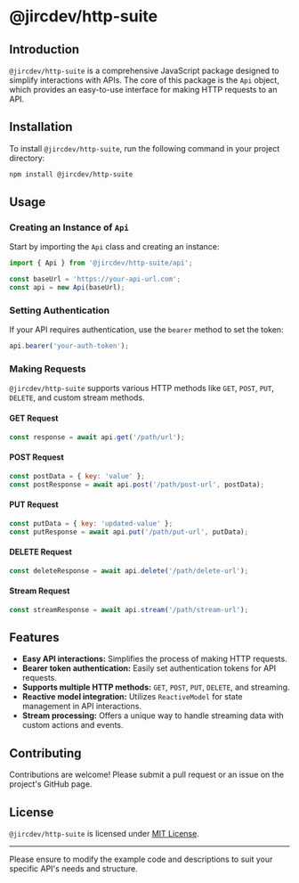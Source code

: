 # @jircdev/http-suite

## Introduction

`@jircdev/http-suite` is a comprehensive JavaScript package designed to simplify interactions with APIs. The core of
this package is the `Api` object, which provides an easy-to-use interface for making HTTP requests to an API.

## Installation

To install `@jircdev/http-suite`, run the following command in your project directory:

```bash
npm install @jircdev/http-suite
```

## Usage

### Creating an Instance of `Api`

Start by importing the `Api` class and creating an instance:

```javascript
import { Api } from '@jircdev/http-suite/api';

const baseUrl = 'https://your-api-url.com';
const api = new Api(baseUrl);
```

### Setting Authentication

If your API requires authentication, use the `bearer` method to set the token:

```javascript
api.bearer('your-auth-token');
```

### Making Requests

`@jircdev/http-suite` supports various HTTP methods like `GET`, `POST`, `PUT`, `DELETE`, and custom stream methods.

#### GET Request

```javascript
const response = await api.get('/path/url');
```

#### POST Request

```javascript
const postData = { key: 'value' };
const postResponse = await api.post('/path/post-url', postData);
```

#### PUT Request

```javascript
const putData = { key: 'updated-value' };
const putResponse = await api.put('/path/put-url', putData);
```

#### DELETE Request

```javascript
const deleteResponse = await api.delete('/path/delete-url');
```

#### Stream Request

```javascript
const streamResponse = await api.stream('/path/stream-url');
```

## Features

-   **Easy API interactions:** Simplifies the process of making HTTP requests.
-   **Bearer token authentication:** Easily set authentication tokens for API requests.
-   **Supports multiple HTTP methods:** `GET`, `POST`, `PUT`, `DELETE`, and streaming.
-   **Reactive model integration:** Utilizes `ReactiveModel` for state management in API interactions.
-   **Stream processing:** Offers a unique way to handle streaming data with custom actions and events.

## Contributing

Contributions are welcome! Please submit a pull request or an issue on the project's GitHub page.

## License

`@jircdev/http-suite` is licensed under [MIT License](https://opensource.org/licenses/MIT).

---

Please ensure to modify the example code and descriptions to suit your specific API's needs and structure.
